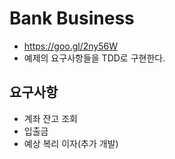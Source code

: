# Bank Business
- https://goo.gl/2ny56W
- 예제의 요구사항들을 TDD로 구현한다.

## 요구사항
- 계좌 잔고 조회
- 입출금
- 예상 복리 이자(추가 개발)